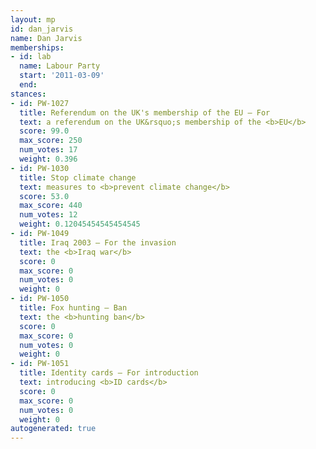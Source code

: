 ```yaml
---
layout: mp
id: dan_jarvis
name: Dan Jarvis
memberships:
- id: lab
  name: Labour Party
  start: '2011-03-09'
  end: 
stances:
- id: PW-1027
  title: Referendum on the UK's membership of the EU — For
  text: a referendum on the UK&rsquo;s membership of the <b>EU</b>
  score: 99.0
  max_score: 250
  num_votes: 17
  weight: 0.396
- id: PW-1030
  title: Stop climate change
  text: measures to <b>prevent climate change</b>
  score: 53.0
  max_score: 440
  num_votes: 12
  weight: 0.12045454545454545
- id: PW-1049
  title: Iraq 2003 — For the invasion
  text: the <b>Iraq war</b>
  score: 0
  max_score: 0
  num_votes: 0
  weight: 0
- id: PW-1050
  title: Fox hunting — Ban
  text: the <b>hunting ban</b>
  score: 0
  max_score: 0
  num_votes: 0
  weight: 0
- id: PW-1051
  title: Identity cards — For introduction
  text: introducing <b>ID cards</b>
  score: 0
  max_score: 0
  num_votes: 0
  weight: 0
autogenerated: true
---
```

